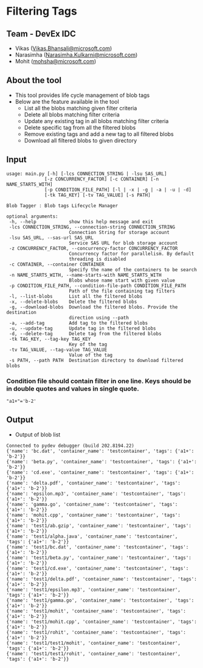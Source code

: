 # Filtering Tags

## Team - DevEx IDC
 - Vikas (Vikas.Bhansali@microsoft.com)
 - Narasimha (Narasimha.Kulkarni@microsoft.com)
 - Mohit (mohsha@microsoft.com)
 
 ## About the tool
  - This tool provides life cycle management of blob tags
  - Below are the feature available in the tool
      - List all the blobs matching given filter criteria
      - Delete all blobs matching filter criteria
      - Update any existing tag in all blobs matching filter criteria
      - Delete specific tag from all the filtered blobs
      - Remove existing tags and add a new tag to all filtered blobs
      - Download all filtered blobs to given directory
  

 ## Input
 ```
usage: main.py [-h] [-lcs CONNECTION_STRING | -lsu SAS_URL]
               [-z CONCURRENCY_FACTOR] [-c CONTAINER] [-n NAME_STARTS_WITH]
               [-p CONDITION_FILE_PATH] [-l | -x | -g | -a | -u | -d]
               [-tk TAG_KEY] [-tv TAG_VALUE] [-s PATH]

Blob Tagger : Blob tags Lifecycle Manager

optional arguments:
  -h, --help            show this help message and exit
  -lcs CONNECTION_STRING, --connection-string CONNECTION_STRING
                        Connection String for storage account
  -lsu SAS_URL, --sas-url SAS_URL
                        Service SAS URL for blob storage account
  -z CONCURRENCY_FACTOR, --concurrency-factor CONCURRENCY_FACTOR
                        Concurrency factor for parallelism. By default
                        threading is disabled
  -c CONTAINER, --container CONTAINER
                        Specify the name of the containers to be search
  -n NAME_STARTS_WITH, --name-starts-with NAME_STARTS_WITH
                        Blobs whose name start with given value
  -p CONDITION_FILE_PATH, --condition-file-path CONDITION_FILE_PATH
                        Path of the file containing tag filters
  -l, --list-blobs      List all the filtered blobs
  -x, --delete-blobs    Delete the filtered blobs
  -g, --download-blobs  Download the filtered blobs. Provide the destination
                        direction using --path
  -a, --add-tag         Add tag to the filtered blobs
  -u, --update-tag      Update tag in the filtered blobs
  -d, --delete-tag      Delete tag from the filtered blobs
  -tk TAG_KEY, --tag-key TAG_KEY
                        Key of the tag
  -tv TAG_VALUE, --tag-value TAG_VALUE
                        Value of the tag
  -s PATH, --path PATH  Destination directory to download filtered blobs

```

### Condition file should contain filter in one line. Keys should be in double quotes and values in single quote.
`"a1+"='b-2'`

 ## Output 
 - Output of blob list
```
Connected to pydev debugger (build 202.8194.22)
{'name': 'bc.dat', 'container_name': 'testcontainer', 'tags': {'a1+': 'b-2'}}
{'name': 'beta.py', 'container_name': 'testcontainer', 'tags': {'a1+': 'b-2'}}
{'name': 'cd.exe', 'container_name': 'testcontainer', 'tags': {'a1+': 'b-2'}}
{'name': 'delta.pdf', 'container_name': 'testcontainer', 'tags': {'a1+': 'b-2'}}
{'name': 'epsilon.mp3', 'container_name': 'testcontainer', 'tags': {'a1+': 'b-2'}}
{'name': 'gamma.go', 'container_name': 'testcontainer', 'tags': {'a1+': 'b-2'}}
{'name': 'mohit.cpp', 'container_name': 'testcontainer', 'tags': {'a1+': 'b-2'}}
{'name': 'test1/ab.gzip', 'container_name': 'testcontainer', 'tags': {'a1+': 'b-2'}}
{'name': 'test1/alpha.java', 'container_name': 'testcontainer', 'tags': {'a1+': 'b-2'}}
{'name': 'test1/bc.dat', 'container_name': 'testcontainer', 'tags': {'a1+': 'b-2'}}
{'name': 'test1/beta.py', 'container_name': 'testcontainer', 'tags': {'a1+': 'b-2'}}
{'name': 'test1/cd.exe', 'container_name': 'testcontainer', 'tags': {'a1+': 'b-2'}}
{'name': 'test1/delta.pdf', 'container_name': 'testcontainer', 'tags': {'a1+': 'b-2'}}
{'name': 'test1/epsilon.mp3', 'container_name': 'testcontainer', 'tags': {'a1+': 'b-2'}}
{'name': 'test1/gamma.go', 'container_name': 'testcontainer', 'tags': {'a1+': 'b-2'}}
{'name': 'test1/mohit', 'container_name': 'testcontainer', 'tags': {'a1+': 'b-2'}}
{'name': 'test1/mohit.cpp', 'container_name': 'testcontainer', 'tags': {'a1+': 'b-2'}}
{'name': 'test1/rohit', 'container_name': 'testcontainer', 'tags': {'a1+': 'b-2'}}
{'name': 'test1/test1/mohit', 'container_name': 'testcontainer', 'tags': {'a1+': 'b-2'}}
{'name': 'test1/test1/rohit', 'container_name': 'testcontainer', 'tags': {'a1+': 'b-2'}}
```